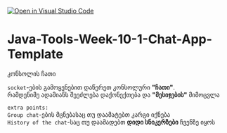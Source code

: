 [![Open in Visual Studio Code](https://classroom.github.com/assets/open-in-vscode-c66648af7eb3fe8bc4f294546bfd86ef473780cde1dea487d3c4ff354943c9ae.svg)](https://classroom.github.com/online_ide?assignment_repo_id=8092970&assignment_repo_type=AssignmentRepo)
# Java-Tools-Week-10-1-Chat-App-Template

კონსოლის ჩათი

`socket`-ების გამოყენებით დაწერეთ კონსოლური **"ჩათი"**. <br/>
რამდენიმე ადამიანს შეეძლება დაქონექთება და **"მესიჯების"** მიმოცვლა  

`extra points:` 
<br>
`Group chat`-ების მცნებასაც თუ დაამატებთ კარგი იქნება 
<br/>
`History of the chat`-საც თუ დაამადებთ **დიდი სნიკერზები** ჩვენზე იყოს
